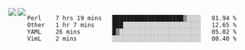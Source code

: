 <a href="https://github.com/anuraghazra/github-readme-stats">
  <img align="left" src="https://github-readme-stats.vercel.app/api?username=kfly8&count_private=true&show_icons=true&theme=calm" />
</a>
<a href="https://github.com/anuraghazra/github-readme-stats">
  <img align="left" src="https://github-readme-stats.vercel.app/api/top-langs/?username=kfly8&theme=calm&hide=HTML&exclude_repo=is3q-cr" />
</a>

<!--START_SECTION:waka-->
```text
Perl    7 hrs 19 mins   ████████████████████▒░░░░   81.94 % 
Other   1 hr 7 mins     ███░░░░░░░░░░░░░░░░░░░░░░   12.65 % 
YAML    26 mins         █▒░░░░░░░░░░░░░░░░░░░░░░░   05.02 % 
VimL    2 mins          ░░░░░░░░░░░░░░░░░░░░░░░░░   00.40 % 
```
<!--END_SECTION:waka-->
